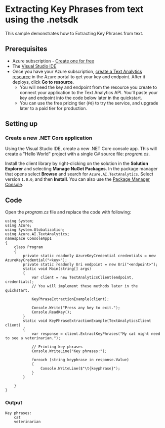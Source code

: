 # Extracting Key Phrases from text using the .netsdk
This sample demonstrates how to Extracting Key Phrases from text. 

## Prerequisites

-   Azure subscription -  [Create one for free](https://azure.microsoft.com/free/)
-   The  [Visual Studio IDE](https://visualstudio.microsoft.com/vs/)
-   Once you have your Azure subscription,  [create a Text Analytics resource](https://ms.portal.azure.com/#create/Microsoft.CognitiveServicesTextAnalytics "Create a Text Analytics resource") in the Azure portal to get your key and endpoint. After it deploys, click  **Go to resource**.
    -   You will need the key and endpoint from the resource you create to connect your application to the Text Analytics API. You'll paste your key and endpoint into the code below later in the quickstart.
    -   You can use the free pricing tier (`F0`) to try the service, and upgrade later to a paid tier for production.

## Setting up

### Create a new .NET Core application

Using the Visual Studio IDE, create a new .NET Core console app. This will create a "Hello World" project with a single C# source file:  _program.cs_.

Install the client library by right-clicking on the solution in the **Solution Explorer** and selecting **Manage NuGet Packages**. In the package manager that opens select **Browse** and search for `Azure.AI.TextAnalytics`. Select version `1.0.0`, and then **Install**. You can also use the [Package Manager Console](https://docs.microsoft.com/en-us/nuget/consume-packages/install-use-packages-powershell#find-and-install-a-package).

## Code
Open the _program.cs_ file and replace the code with following:

```
using System;
using Azure;
using System.Globalization;
using Azure.AI.TextAnalytics;
namespace ConsoleApp1
{
	class Program
	{
		private static readonly AzureKeyCredential credentials = new AzureKeyCredential("<key>");
		private static readonly Uri endpoint = new Uri("<endpoint>");
		static void Main(string[] args)
		{
			var client = new TextAnalyticsClient(endpoint, credentials);
			// You will implement these methods later in the quickstart.

			KeyPhraseExtractionExample(client);

			Console.Write("Press any key to exit.");
			Console.ReadKey();
		}
		static void KeyPhraseExtractionExample(TextAnalyticsClient client)
		{
			var response = client.ExtractKeyPhrases("My cat might need to see a veterinarian.");

			// Printing key phrases
			Console.WriteLine("Key phrases:");

			foreach (string keyphrase in response.Value)
			{
				Console.WriteLine($"\t{keyphrase}");
			}
		}

	}
}

```
### Output

```
Key phrases:
    cat
    veterinarian

```

##

